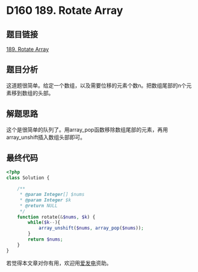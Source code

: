 # D160 189. Rotate Array

## 题目链接

[189. Rotate Array](https://leetcode.com/problems/rotate-array/)

## 题目分析

这道题很简单。给定一个数组，以及需要位移的元素个数n。把数组尾部的n个元素移到数组的头部。

## 解题思路

这个是很简单的队列了。用array\_pop函数移除数组尾部的元素，再用array\_unshift插入数组头部即可。

## 最终代码

```php
<?php
class Solution {

    /**
     * @param Integer[] $nums
     * @param Integer $k
     * @return NULL
     */
    function rotate(&$nums, $k) {
        while($k--){
            array_unshift($nums, array_pop($nums));
        }
        return $nums;
    }
}
```

若觉得本文章对你有用，欢迎用[爱发电](https://afdian.net/@skys215)资助。

